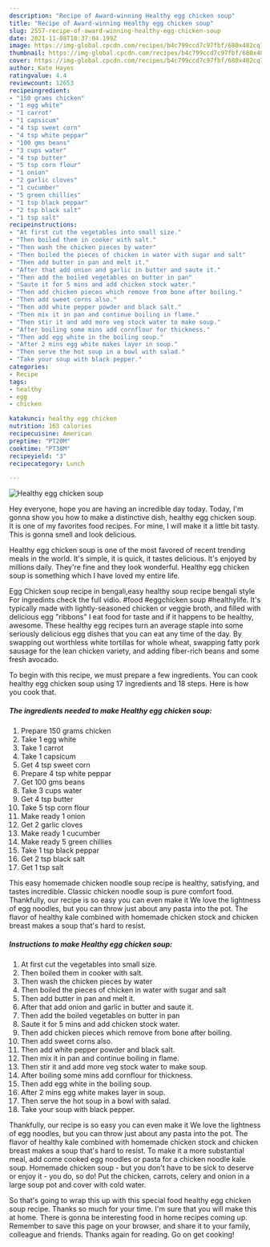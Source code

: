 ```yaml
---
description: "Recipe of Award-winning Healthy egg chicken soup"
title: "Recipe of Award-winning Healthy egg chicken soup"
slug: 2557-recipe-of-award-winning-healthy-egg-chicken-soup
date: 2021-11-08T10:37:04.199Z
image: https://img-global.cpcdn.com/recipes/b4c799ccd7c97fbf/680x482cq70/healthy-egg-chicken-soup-recipe-main-photo.jpg
thumbnail: https://img-global.cpcdn.com/recipes/b4c799ccd7c97fbf/680x482cq70/healthy-egg-chicken-soup-recipe-main-photo.jpg
cover: https://img-global.cpcdn.com/recipes/b4c799ccd7c97fbf/680x482cq70/healthy-egg-chicken-soup-recipe-main-photo.jpg
author: Kate Hayes
ratingvalue: 4.4
reviewcount: 12653
recipeingredient:
- "150 grams chicken"
- "1 egg white"
- "1 carrot"
- "1 capsicum"
- "4 tsp sweet corn"
- "4 tsp white peppar"
- "100 gms beans"
- "3 cups water"
- "4 tsp butter"
- "5 tsp corn flour"
- "1 onion"
- "2 garlic cloves"
- "1 cucumber"
- "5 green chillies"
- "1 tsp black peppar"
- "2 tsp black salt"
- "1 tsp salt"
recipeinstructions:
- "At first cut the vegetables into small size."
- "Then boiled them in cooker with salt."
- "Then wash the chicken pieces by water"
- "Then boiled the pieces of chicken in water with sugar and salt"
- "Then add butter in pan and melt it."
- "After that add onion and garlic in butter and saute it."
- "Then add the boiled vegetables on butter in pan"
- "Saute it for 5 mins and add chicken stock water."
- "Then add chicken pieces which remove from bone after boiling."
- "Then add sweet corns also."
- "Then add white pepper powder and black salt."
- "Then mix it in pan and continue boiling in flame."
- "Then stir it and add more veg stock water to make soup."
- "After boiling some mins add cornflour for thickness."
- "Then add egg white in the boiling soup."
- "After 2 mins egg white makes layer in soup."
- "Then serve the hot soup in a bowl with salad."
- "Take your soup with black pepper."
categories:
- Recipe
tags:
- healthy
- egg
- chicken

katakunci: healthy egg chicken 
nutrition: 163 calories
recipecuisine: American
preptime: "PT20M"
cooktime: "PT38M"
recipeyield: "3"
recipecategory: Lunch

---
```



![Healthy egg chicken soup](https://img-global.cpcdn.com/recipes/b4c799ccd7c97fbf/680x482cq70/healthy-egg-chicken-soup-recipe-main-photo.jpg)

Hey everyone, hope you are having an incredible day today. Today, I'm gonna show you how to make a distinctive dish, healthy egg chicken soup. It is one of my favorites food recipes. For mine, I will make it a little bit tasty. This is gonna smell and look delicious.

Healthy egg chicken soup is one of the most favored of recent trending meals in the world. It's simple, it is quick, it tastes delicious. It's enjoyed by millions daily. They're fine and they look wonderful. Healthy egg chicken soup is something which I have loved my entire life.

Egg Chicken soup recipe in bengali,easy healthy soup recipe bengali style For ingredints check the full vidio. #food #eggchicken soup #healthylife. It's typically made with lightly-seasoned chicken or veggie broth, and filled with delicious egg "ribbons" I eat food for taste and if it happens to be healthy, awesome. These healthy egg recipes turn an average staple into some seriously delicious egg dishes that you can eat any time of the day. By swapping out worthless white tortillas for whole wheat, swapping fatty pork sausage for the lean chicken variety, and adding fiber-rich beans and some fresh avocado.


To begin with this recipe, we must prepare a few ingredients. You can cook healthy egg chicken soup using 17 ingredients and 18 steps. Here is how you cook that.

<!--inarticleads1-->

##### The ingredients needed to make Healthy egg chicken soup:

1. Prepare 150 grams chicken
1. Take 1 egg white
1. Take 1 carrot
1. Take 1 capsicum
1. Get 4 tsp sweet corn
1. Prepare 4 tsp white peppar
1. Get 100 gms beans
1. Take 3 cups water
1. Get 4 tsp butter
1. Take 5 tsp corn flour
1. Make ready 1 onion
1. Get 2 garlic cloves
1. Make ready 1 cucumber
1. Make ready 5 green chillies
1. Take 1 tsp black peppar
1. Get 2 tsp black salt
1. Get 1 tsp salt


This easy homemade chicken noodle soup recipe is healthy, satisfying, and tastes incredible. Classic chicken noodle soup is pure comfort food. Thankfully, our recipe is so easy you can even make it We love the lightness of egg noodles, but you can throw just about any pasta into the pot. The flavor of healthy kale combined with homemade chicken stock and chicken breast makes a soup that's hard to resist. 

<!--inarticleads2-->

##### Instructions to make Healthy egg chicken soup:

1. At first cut the vegetables into small size.
1. Then boiled them in cooker with salt.
1. Then wash the chicken pieces by water
1. Then boiled the pieces of chicken in water with sugar and salt
1. Then add butter in pan and melt it.
1. After that add onion and garlic in butter and saute it.
1. Then add the boiled vegetables on butter in pan
1. Saute it for 5 mins and add chicken stock water.
1. Then add chicken pieces which remove from bone after boiling.
1. Then add sweet corns also.
1. Then add white pepper powder and black salt.
1. Then mix it in pan and continue boiling in flame.
1. Then stir it and add more veg stock water to make soup.
1. After boiling some mins add cornflour for thickness.
1. Then add egg white in the boiling soup.
1. After 2 mins egg white makes layer in soup.
1. Then serve the hot soup in a bowl with salad.
1. Take your soup with black pepper.


Thankfully, our recipe is so easy you can even make it We love the lightness of egg noodles, but you can throw just about any pasta into the pot. The flavor of healthy kale combined with homemade chicken stock and chicken breast makes a soup that's hard to resist. To make it a more substantial meal, add come cooked egg noodles or pasta for a chicken noodle kale soup. Homemade chicken soup - but you don't have to be sick to deserve or enjoy it - you do, so do! Put the chicken, carrots, celery and onion in a large soup pot and cover with cold water. 

So that's going to wrap this up with this special food healthy egg chicken soup recipe. Thanks so much for your time. I'm sure that you will make this at home. There is gonna be interesting food in home recipes coming up. Remember to save this page on your browser, and share it to your family, colleague and friends. Thanks again for reading. Go on get cooking!
